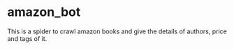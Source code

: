 # amazon_bot

This is a spider to crawl amazon books and give the details of authors, price and tags of it.
 
